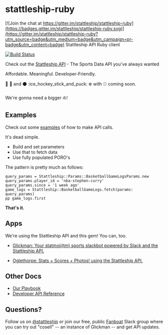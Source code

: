 # stattleship-ruby

[![Join the chat at https://gitter.im/stattleship/stattleship-ruby](https://badges.gitter.im/stattleship/stattleship-ruby.svg)](https://gitter.im/stattleship/stattleship-ruby?utm_source=badge&utm_medium=badge&utm_campaign=pr-badge&utm_content=badge)
Stattleship API Ruby client

[![Build Status](https://travis-ci.org/stattleship/stattleship-ruby.svg?branch=master)](https://travis-ci.org/stattleship/stattleship-ruby)

Check out the [Stattleship API](https://www.stattleship.com) - The Sports Data API you've always wanted

Affordable. Meaningful. Developer-Friendly.

:football: :basketball: and :black_circle: :ice_hockey_stick_and_puck: :snowflake: with :baseball: coming soon.

We're gonna need a bigger :boat:!

## Examples

Check out some [examples](examples/README.md) of how to make API calls.

It's dead simple.

* Build and set parameters
* Use that to fetch data
* Use fully populated PORO's

The pattern is pretty much as follows:

```
query_params = Stattleship::Params::BasketballGameLogsParams.new
query_params.player_id = 'nba-stephen-curry'
query_params.since = '1 week ago'
game_logs = Stattleship::BasketballGameLogs.fetch(params: query_params)
pp game_logs.first
```

**That's it.**

## Apps

We're using the Stattleship API and this gem! You can, too.

* [Glickman: Your statmoji(tm) sports slackbot powered by Slack and the Stattleship API.](https://github.com/stattleship/glickman)

* [Oglethorpe: Stats + Scores + Photos! using the Stattleship API.](https://github.com/stattleship/oglethorpe)

## Other Docs

* [Our Playbook](http://playbook.stattleship.com/)
* [Developer API Reference](http://developer.stattleship.com/)

## Questions?

Follow us on [@stattleship](https://twitter.com/stattleship) or join our free, public [Fanboat](http://fanboat.stattleship.com/) Slack group where you can try out "cosell" -- an instance of Glickman -- and get API updates.
